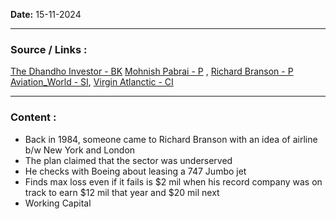 
**Date:** 15-11-2024

---
### Source / Links : 
[The Dhandho Investor - BK](The_Dhandho_Investor_-_BK.md)
[Mohnish Pabrai - P](Mohnish_Pabrai_-_P.md) , [Richard Branson - P](Richard_Branson_-_P.md)
[Aviation_World - SI](Aviation_World_-_SI.md), [Virgin Atlanctic - CI](Virgin_Atlanctic_-_CI.md)


---
### Content : 

* Back in 1984, someone came to Richard Branson with an idea of airline b/w New York and London 
* The plan claimed that the sector was underserved
* He checks with Boeing about leasing a 747 Jumbo jet
* Finds max loss even if it fails is $2 mil when his record company was on track to earn $12 mil that year and $20 mil next
* Working Capital 


